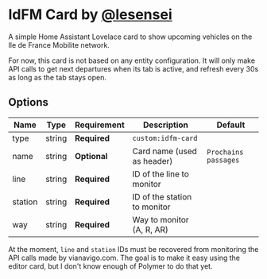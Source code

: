 # IdFM Card by [@lesensei](https://www.github.com/lesensei)

A simple Home Assistant Lovelace card to show upcoming vehicles on the Ile de France Mobilite network.

For now, this card is not based on any entity configuration. It will only make API calls to get next departures when its tab is active, and refresh every 30s as long as the tab stays open.

## Options

| Name    | Type   | Requirement  | Description                  | Default              |
| ------- | ------ | ------------ | ---------------------------- | -------------------- |
| type    | string | **Required** | `custom:idfm-card`           |                      |
| name    | string | **Optional** | Card name (used as header)   | `Prochains passages` |
| line    | string | **Required** | ID of the line to monitor    |                      |
| station | string | **Required** | ID of the station to monitor |                      |
| way     | string | **Required** | Way to monitor (A, R, AR)    |                      |

At the moment, `line` and `station` IDs must be recovered from monitoring the API calls made by vianavigo.com. The goal is to make it easy using the editor card, but I don't know enough of Polymer to do that yet.
